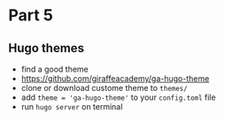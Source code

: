 # Part 5

## Hugo themes

- find a good theme
- https://github.com/giraffeacademy/ga-hugo-theme
- clone or download custome theme to `themes/`
- add `theme = 'ga-hugo-theme'` to your `config.toml` file
- run `hugo server` on terminal

